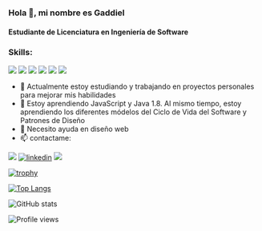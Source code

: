 ### Hola 👋, mi nombre es Gaddiel
#### Estudiante de Licenciatura en Ingeniería de Software

<div>
  <h3>Skills:</h3>
  
   <div>
    <img src="https://img.shields.io/badge/java-black?style=for-the-badge&logo=java" /> 
    <img src="https://img.shields.io/badge/javascript-black?style=for-the-badge&logo=javascript" />
    <img src='https://img.shields.io/badge/spring_boot-black?style=for-the-badge&logo=spring' />
    <img src="https://img.shields.io/badge/linux-black?style=for-the-badge&logo=linux" />
    <img src="https://img.shields.io/badge/Ubuntu-black?style=for-the-badge&logo=ubuntu" />
    <img src='https://img.shields.io/badge/docker-black?style=for-the-badge&logo=docker' />
  </div>  

</div>
  

- 🔭 Actualmente estoy estudiando y trabajando en proyectos personales para mejorar mis habilidades
- 🌱 Estoy aprendiendo JavaScript y Java 1.8. Al mismo tiempo, estoy aprendiendo los diferentes
módelos del Ciclo de Vida del Software y Patrones de Diseño  
- 🤔 Necesito ayuda en diseño web 
- 📫 contactame:


<img src='https://img.shields.io/badge/gmail-gaddielgomez15@gmail.com-red?style=for-the-badge&logo=gmail' > [<img src='https://img.shields.io/badge/linkedin-blue?style=for-the-badge&logo=linkedin' alt='linkedin' >](https://www.linkedin.com/in/gaddiel-gómez-jiménez-b66093196/) [<img src='https://img.shields.io/badge/instagram-black?style=for-the-badge&logo=instagram' >](https://www.instagram.com/gadd.gj/)   

[![trophy](https://github-profile-trophy.vercel.app/?username=gadd-gj)](https://github.com/ryo-ma/github-profile-trophy)

[![Top Langs](https://github-readme-stats.vercel.app/api/top-langs/?username=gadd-gj)](https://github.com/anuraghazra/github-readme-stats)

![GitHub stats](https://github-readme-stats.vercel.app/api?username=gadd-gj&show_icons=true&count_private=true)  

![Profile views](https://gpvc.arturio.dev/gadd-gj)  

